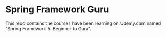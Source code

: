 # Spring Framework Guru

This repo contains the course I have been learning on Udemy.com named "Spring Framework 5: Beginner to Guru".

